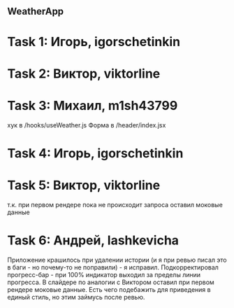 ## WeatherApp

# Task 1: Игорь, igorschetinkin

# Task 2: Виктор, viktorline

# Task 3: Михаил, m1sh43799

хук в /hooks/useWeather.js
Форма в /header/index.jsx

# Task 4: Игорь, igorschetinkin

# Task 5: Виктор, viktorline

т.к. при первом рендере пока не происходит запроса оставил моковые данные

# Task 6: Андрей, lashkevicha

Приложение крашилось при удалении истории (и я при ревью писал это в баги - но почему-то не поправили) - я исправил.
Подкорректировал прогресс-бар - при 100% индикатор выходил за пределы линии прогресса.
В слайдере по аналогии с Виктором оставил при первом рендере моковые данные.
Есть чего подебажить для приведения в единый стиль, но этим займусь после ревью.

